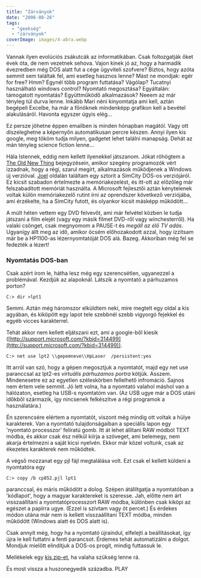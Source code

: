 ```yaml
---
title: "Zárványok"
date: "2006-08-26"
tags: 
  - "geekség"
  - "zárványok"
coverImage: images/4-abra.webp
---
```


Vannak ilyen evolúciós zsákutcák az informatikában. Csak foltozgatják őket évek óta, de nem vezetnek sehova. Vajon kinek jó az, hogy a harmadik évezredben még DOS alatt fut a cége ügyviteli szofvere? Biztos, hogy azóta semmit sem találtak fel, ami esetleg hasznos lenne? Mást ne mondjak: egér for free? Hmm? Egynél több program futtatása? Vágólap? Tucatnyi használható windows control? Nyomtató megosztása? Egyáltalán: támogatott nyomtatás? Együttműködő alkalmazások? Neeem az már tényleg túl durva lenne. Inkább Mari néni kinyomtatja ami kell, aztán begépeli Excelbe, ha már a főnöknek mindenképp grafikon kell a bevétel alakulásáról. Havonta egyszer úgyis elég...

Ez persze jöhetne éppen emailben is minden hónapban magától. Vagy ott díszeleghetne a képernyőn automatikusan percre készen. Annyi ilyen kis google, meg tököm tudja milyen, gadgetet lehet találni manapság. Dehát az mán tényleg science fiction lenne...

Hála Istennek, eddig nem kellett ilyenekkel játszanom. Jókat röhögtem a [The Old New Thing](http://blogs.msdn.com/oldnewthing/archive/2006/01/09/510781.aspx "The Old New Thing") bejegyzésein, amikor szegény programozók vért izzadnak, hogy a régi, szarul megírt, alkalmazások működjenek a Windows új verzióval. [Joel](http://www.joelonsoftware.com/articles/APIWar.html "Joel On Software") oldalán találtam egy sztorit a SimCity DOS-os verziójáról. Ez kicsit szabadon értelmezte a memóriakezelést, és itt-ott az előzőleg már felszabadított memóriát használta. A Microsoft fejlesztői aztán kénytelenek voltak külön memóriakezelő rutint írni az oprendszer következő verziójába, ami érzékelte, ha a SimCity futott, és olyankor kicsit másképp működött...

A múlt héten vettem egy DVD felvevőt, ami már felvétel közben le tudja játszani a film elejét (vagy egy másik filmet DVD-ről vagy winchesterről). Ha valaki csönget, csak megnyomom a PAUSE-t és _megáll az élő TV adás_. Ugyanígy állt meg az idő, amikor öcsém előhozakodott azzal, hogy izzítsam már be a HP1100-as lézernyomtatóját DOS alá. Bazeg. Akkoriban még fel se fedezték a lézert!

### Nyomtatás DOS-ban

Csak azért írom le, hátha lesz még egy szerencsétlen, ugyanezzel a problémával. Kezdjük az alapoknál. Látszik a nyomtató a párhuzamos porton?

```
C:> dir >lpt1
```

Semmi. Aztán még háromszor elküldtem neki, mire megtelt egy oldal a kis agyában, és kiköpött egy lapot tele szebbnél szebb vigyorgó fejekkel és egyéb vicces karakterrel.

Tehát akkor nem kellett eljátszani ezt, ami a google-ből kiesik ([http://support.microsoft.com/?kbid=314499](http://support.microsoft.com/?kbid=314499)).

```
C:> net use lpt2 \\gepemneve\\HpLaser  /persistent:yes
```

Itt arról van szó, hogy a gépen megosztjuk a nyomtatót, majd egy net use paranccsal az lpt2-es _virtuális párhuzamos portra_ kötjük. Asszem. Mindenesetre ez az egyetlen széleskörben fellelhető infromáció. Sajnos nem értem vele semmit. Jó lett volna, ha a nyomtató valahol máshol van a hálózaton, esetleg ha USB-s nyomtatóm van. (Az USB ugye már a DOS utáni időkből származik, így nincsenek felkészítve a régi programok a használatára.)

Én szerencsére elértem a nyomtatót, viszont még mindig ott voltak a hülye karakterek. Van a nyomtató tulajdonságaiban a speciális lapon egy 'nyomtató processzor' feliratú gomb. Itt át lehet állítani RAW módból TEXT módba, és akkor csak ész nélkül kiírja a szöveget, ami belemegy, nem akarja értelmezni a saját kicsi nyelvén. Ekkor már közel voltunk, csak az ékezetes karakterek nem működtek.

A végső mozzanat egy pjl fájl megtalálása volt. Ezt csak el kellett küldeni a nyomtatóra egy

```
C:> copy /b cp852.pjl lpt1
```

paranccsal, és máris működött a dolog. Szépen átállítgatja a nyomtatóban a 'kódlapot', hogy a magyar karaktereket is szeresse. Jah, előtte nem árt visszaállítani a nyomtatóprocesszort RAW módba, különben csak kiköpi az egészet a papírra ugye. (Ezzel is szívtam vagy öt percet.) És érdekes módon utána már nem is kellett visszaállítani TEXT módba, minden működött (Windows alatt és DOS alatt is).

Csak annyit még, hogy ha a nyomtató újraindul, elfelejti a beállításokat, így újra le kell futtatni a fenti parancsot. Érdemes tehát automatizálni a dolgot. Mondjuk mielőtt elindítjuk a DOS-os progit, mindig futtassuk le.

Mellékelek egy [kis zip-et](files/hp1100_DOS.zip), ha valaha szükség lenne rá.

És most vissza a huszonegyedik századba. PLAY
